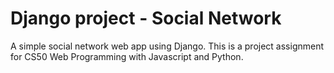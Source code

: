 # Django project - Social Network
A simple social network web app using Django. This is a project assignment for CS50 Web Programming with Javascript and Python.
